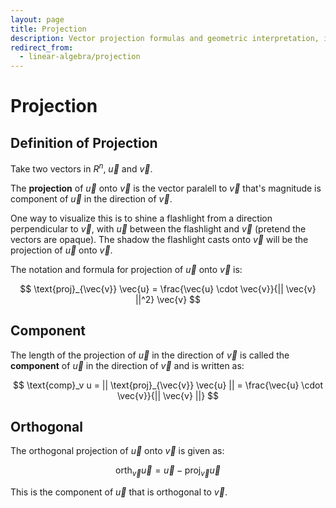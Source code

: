 ```yaml
---
layout: page
title: Projection
description: Vector projection formulas and geometric interpretation, including component calculation and orthogonal projection methods.
redirect_from:
  - linear-algebra/projection
---
```


# Projection

## Definition of Projection

Take two vectors in $R^n$, $\vec{u}$ and $\vec{v}$.

The **projection** of $\vec{u}$ onto $\vec{v}$ is the vector paralell to $\vec{v}$ that's magnitude is component of $\vec{u}$ in the direction of $\vec{v}$.

One way to visualize this is to shine a flashlight from a direction perpendicular to $\vec{v}$, with $\vec{u}$ between the flashlight and $\vec{v}$ (pretend the vectors are opaque). The shadow the flashlight casts onto $\vec{v}$ will be the projection of $\vec{u}$ onto $\vec{v}$.

The notation and formula for projection of $\vec{u}$ onto $\vec{v}$ is:

$$ \text{proj}_{\vec{v}} \vec{u} = \frac{\vec{u} \cdot \vec{v}}{|| \vec{v} ||^2} \vec{v} $$

## Component

The length of the projection of $\vec{u}$ in the direction of $\vec{v}$ is called the **component** of $\vec{u}$ in the direction of $\vec{v}$ and is written as:


$$ \text{comp}_v u =  || \text{proj}_{\vec{v}} \vec{u} || = \frac{\vec{u} \cdot \vec{v}}{|| \vec{v} ||} $$


## Orthogonal

The orthogonal projection of $\vec{u}$ onto $\vec{v}$ is given as:

$$ \text{orth}_\vec{v} \vec{u} = \vec{u} -  \text{proj}_{\vec{v}} \vec{u} $$

This is the component of $\vec{u}$ that is orthogonal to $\vec{v}$.
